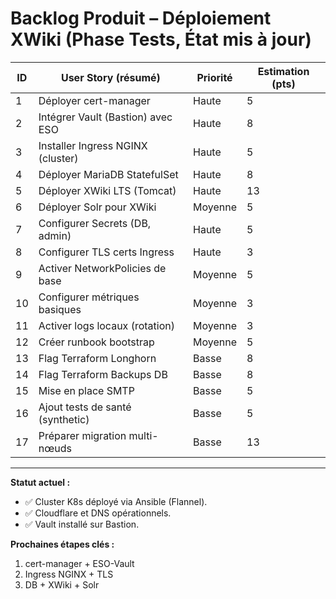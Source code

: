 # Backlog Produit – Déploiement XWiki (Phase Tests, État mis à jour)

| ID | User Story (résumé)                | Priorité | Estimation (pts) |
|----|-------------------------------------|----------|------------------|
| 1  | Déployer cert-manager               | Haute    | 5 |
| 2  | Intégrer Vault (Bastion) avec ESO   | Haute    | 8 |
| 3  | Installer Ingress NGINX (cluster)   | Haute    | 5 |
| 4  | Déployer MariaDB StatefulSet        | Haute    | 8 |
| 5  | Déployer XWiki LTS (Tomcat)         | Haute    | 13 |
| 6  | Déployer Solr pour XWiki            | Moyenne  | 5 |
| 7  | Configurer Secrets (DB, admin)      | Haute    | 5 |
| 8  | Configurer TLS certs Ingress        | Haute    | 3 |
| 9  | Activer NetworkPolicies de base     | Moyenne  | 5 |
| 10 | Configurer métriques basiques       | Moyenne  | 3 |
| 11 | Activer logs locaux (rotation)      | Moyenne  | 3 |
| 12 | Créer runbook bootstrap             | Moyenne  | 5 |
| 13 | Flag Terraform Longhorn             | Basse    | 8 |
| 14 | Flag Terraform Backups DB           | Basse    | 8 |
| 15 | Mise en place SMTP                  | Basse    | 5 |
| 16 | Ajout tests de santé (synthetic)    | Basse    | 5 |
| 17 | Préparer migration multi-nœuds      | Basse    | 13 |

---

**Statut actuel :**
- ✅ Cluster K8s déployé via Ansible (Flannel).  
- ✅ Cloudflare et DNS opérationnels.  
- ✅ Vault installé sur Bastion.  

**Prochaines étapes clés :**
1. cert-manager + ESO-Vault  
2. Ingress NGINX + TLS  
3. DB + XWiki + Solr  
